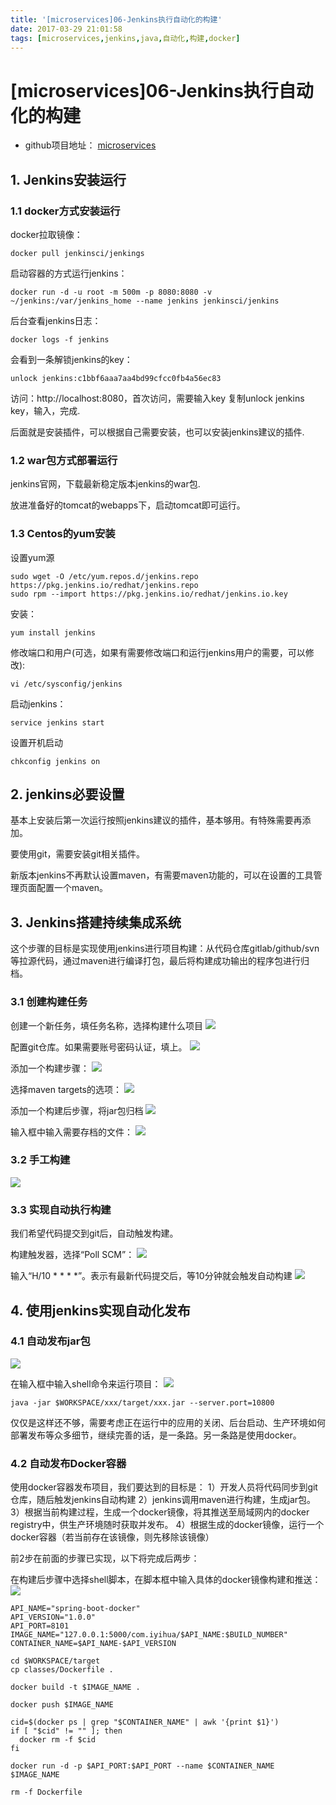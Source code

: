 ```yaml
---
title: '[microservices]06-Jenkins执行自动化的构建'
date: 2017-03-29 21:01:58
tags: [microservices,jenkins,java,自动化,构建,docker]
---
```


# [microservices]06-Jenkins执行自动化的构建

- github项目地址： [microservices](https://github.com/YihuaWanglv/microservices)

## 1. Jenkins安装运行

### 1.1 docker方式安装运行

docker拉取镜像：
```
docker pull jenkinsci/jenkings
```

启动容器的方式运行jenkins：
```
docker run -d -u root -m 500m -p 8080:8080 -v ~/jenkins:/var/jenkins_home --name jenkins jenkinsci/jenkins
```

后台查看jenkins日志：
```
docker logs -f jenkins
```

会看到一条解锁jenkins的key：
```
unlock jenkins:c1bbf6aaa7aa4bd99cfcc0fb4a56ec83
```

访问：http://localhost:8080，首次访问，需要输入key
复制unlock jenkins key，输入，完成.

后面就是安装插件，可以根据自己需要安装，也可以安装jenkins建议的插件.

### 1.2 war包方式部署运行

jenkins官网，下载最新稳定版本jenkins的war包.

放进准备好的tomcat的webapps下，启动tomcat即可运行。

### 1.3 Centos的yum安装

设置yum源
```
sudo wget -O /etc/yum.repos.d/jenkins.repo https://pkg.jenkins.io/redhat/jenkins.repo
sudo rpm --import https://pkg.jenkins.io/redhat/jenkins.io.key
```

安装：
```
yum install jenkins
```

修改端口和用户(可选，如果有需要修改端口和运行jenkins用户的需要，可以修改):
```
vi /etc/sysconfig/jenkins
```

启动jenkins：
```
service jenkins start
```

设置开机启动
```
chkconfig jenkins on
```


## 2. jenkins必要设置

基本上安装后第一次运行按照jenkins建议的插件，基本够用。有特殊需要再添加。

要使用git，需要安装git相关插件。

新版本jenkins不再默认设置maven，有需要maven功能的，可以在设置的工具管理页面配置一个maven。

## 3. Jenkins搭建持续集成系统

这个步骤的目标是实现使用jenkins进行项目构建：从代码仓库gitlab/github/svn等拉源代码，通过maven进行编译打包，最后将构建成功输出的程序包进行归档。



### 3.1 创建构建任务

创建一个新任务，填任务名称，选择构建什么项目
![](/images/microservice-jenkins-01.png)

配置git仓库。如果需要账号密码认证，填上。
![](/images/microservice-jenkins-02.png)

添加一个构建步骤：
![](/images/microservice-jenkins-03.png)

选择maven targets的选项：
![](/images/microservice-jenkins-04.png)

添加一个构建后步骤，将jar包归档
![](/images/microservice-jenkins-05.png)

输入框中输入需要存档的文件：
![](/images/microservice-jenkins-06.png)




### 3.2 手工构建

![](/images/microservice-jenkins-07.png)

### 3.3 实现自动执行构建

我们希望代码提交到git后，自动触发构建。

构建触发器，选择“Poll SCM”：
![](/images/microservice-jenkins-08.png)

输入“H/10 * * * *”。表示有最新代码提交后，等10分钟就会触发自动构建
![](/images/microservice-jenkins-09.png)

## 4. 使用jenkins实现自动化发布

### 4.1 自动发布jar包

![](/images/microservice-jenkins-10.png)

在输入框中输入shell命令来运行项目：
![](/images/microservice-jenkins-11.png)
```
java -jar $WORKSPACE/xxx/target/xxx.jar --server.port=10800
```

仅仅是这样还不够，需要考虑正在运行中的应用的关闭、后台启动、生产环境如何部署发布等众多细节，继续完善的话，是一条路。另一条路是使用docker。

### 4.2 自动发布Docker容器

使用docker容器发布项目，我们要达到的目标是：
1）开发人员将代码同步到git仓库，随后触发jenkins自动构建
2）jenkins调用maven进行构建，生成jar包。
3）根据当前构建过程，生成一个docker镜像，将其推送至局域网内的docker registry中，供生产环境随时获取并发布。
4）根据生成的docker镜像，运行一个docker容器（若当前存在该镜像，则先移除该镜像）

前2步在前面的步骤已实现，以下将完成后两步：

在构建后步骤中选择shell脚本，在脚本框中输入具体的docker镜像构建和推送：
![](/images/microservice-jenkins-12.png)

```
API_NAME="spring-boot-docker"
API_VERSION="1.0.0"
API_PORT=8101
IMAGE_NAME="127.0.0.1:5000/com.iyihua/$API_NAME:$BUILD_NUMBER"
CONTAINER_NAME=$API_NAME-$API_VERSION

cd $WORKSPACE/target
cp classes/Dockerfile .

docker build -t $IMAGE_NAME .

docker push $IMAGE_NAME

cid=$(docker ps | grep "$CONTAINER_NAME" | awk '{print $1}')
if [ "$cid" != "" ]; then
  docker rm -f $cid
fi

docker run -d -p $API_PORT:$API_PORT --name $CONTAINER_NAME $IMAGE_NAME

rm -f Dockerfile
```
